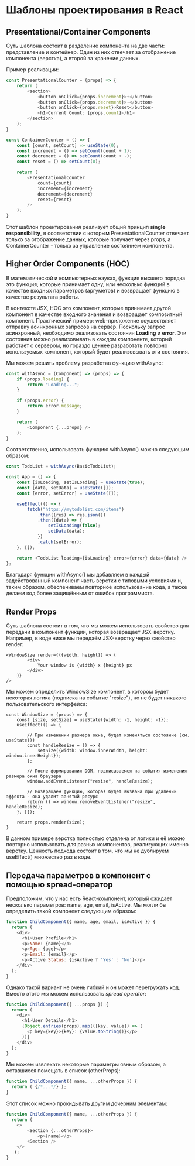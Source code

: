 # Шаблоны проектирования в React

## Presentational/Container Components

Суть шаблона состоит в разделение компонента на две части: представление и контейнер. Один из них отвечает за отображение компонента (верстка), а второй за хранение данных.

Пример реализации:

```ts
const PresentationalCounter = (props) => {
    return (
        <section>
            <button onClick={props.increment}>+</button>
            <button onClick={props.decrement}>-</button>
            <button onClick={props.reset}>Reset</button>
            <h1>Current Count: {props.count}</h1>
        </section>
    );
}

const ContainerCounter = () => {
    const [count, setCount] => useState(0);
    const increment = () => setCount(count + 1);
    const decrement = () => setCount(count + -);
    const reset = () => setCount(0);

    return (
        <PresentationalCounter
            count={count}
            increment={increment}
            decrement={decrement}
            reset={reset}
        />
    );
}
```

Этот шаблон проектирования реализует общий принцип **single responsibility**, в соответствии с которым PresentationalCounter отвечает только за отображение данных, которые получает через props, а ContainerCounter - только за управление состоянием компонента.

## Higher Order Components (HOC)

В математической и компьютерных науках, функция высшего порядка это функция, которые принимает одну, или несколько функций в качестве входных параметров (аргуметов) и возвращает функцию в качестве результата работы.

В контексте JSX, HOC это компонент, которые принимает другой компонент в качестве входного значения и возвращает композитный компонент. Практический пример: web-приложение осуществляет отправку асинхронных запросов на сервер. Поскольку запрос асинхронный, необходимо реализовать состояния **Loading** и **error**. Эти состояния можно реализовывать в каждом компоненте, который работает с сервером, но гораздо ценнее разработать повторно используемых компонент, который будет реализовывать эти состояния.

Мы можем решить проблему разработав функцию withAsync:

```js
const withAsync = (Component) => (props) => {
    if (props.loading) {
        return "Loading...";
    }

    if (props.error) {
        return error.message;
    }

    return (
        <Component {...props} />
    );
}
```

Соответственно, использовать функцию withAsync() можно следующим образом:

```js
const TodoList = withAsync(BasicTodoList);

const App = () => {
    const [isLoading, setIsLoading] = useState(true);
    const [data, setData] = useState([]);
    const [error, setError] = useState([]);

    useEffect(() => {
        fetch("https://mytodolist.com/items")
            .then((res) => res.json())
            .then((data) => {
                setIsLoading(false);
                setData(data);
            })
            .catch(setError);
    }, []);

    return <TodoList loading={isLoading} error={error} data={data} />
};
```

Благодаря функции withAsync() мы добавляем в каждый задействованный компонент часть верстки с типовыми условиями и, таким образом, обеспечиваем повторное использование кода, а также делаем код более защищённым от ошибок программиста.

## Render Props

Суть шаблона состоит в том, что мы можем использовать свойство для передачи в компонент функции, которая возвращает JSX-верстку. Например, в коде ниже мы передаём JSX-верстку через свойство render:

```tsx
<WindowSize render={({width, height}) => (
        <div>
            Your window is {width} x {height} px
        </div>
    )}
/>
```

Мы можем определить WindowSize компонент, в котором будет некоторая логика (подписка на событие "resize"), но не будет никакого пользовательского интерфейса:

```tsx
const WindowSize = (props) => {
    const [size, setSize] = useState({width: -1, height: -1});
    useEffect(() => {

        // При изменении размера окна, будет изменяться состояние (см. useState())
        const handleResize = () => {
            setSize({width: window.innerWidth, height: window.innerHeight});
        };

        // После формирования DOM, подписываемся на события изменения размера окна браузера
        window.addEventListener("resize", handleResize);

        // Возвращаем функцию, которая будет вызвана при удалении эффекта - она удалит занятый ресурс
        return () => window.removeEventListener("resize", handleResize);
    }, []);

    return props.render(size);
}
```

В данном примере верстка полностью отделена от логики и её можно повторно использовать для разных компонентов, реализующих именно верстку. Ценность подхода состоит в том, что мы не дублируем useEffect() множество раз в коде.

## Передача параметров в компонент с помощью spread-оператор

Предположим, что у нас есть React-компонент, который ожидает несколько параметров: name, age, email, isActive. Мы могли бы определить такой компонент следующим образом:

```js
function ChildComponent({ name, age, email, isActive }) {
  return (
    <div>
      <h1>User Profile</h1>
      <p>Name: {name}</p>
      <p>Age: {age}</p>
      <p>Email: {email}</p>
      <p>Active Status: {isActive ? 'Yes' : 'No'}</p>
    </div>
  );
}
```

Однако такой вариант не очень гибкий и он может перегружать код. Вместо этого мы можем использовать _spread operator_:

```js
function ChildComponent({ ...props }) {
  return (
    <div>
      <h1>User Details</h1>
      {Object.entries(props).map(([key, value]) => (
        <p key={key}>{key}: {value.toString()}</p>
      ))}
    </div>
  );
}
```

Мы можем извлекать некоторые параметры явным образом, а оставшиеся помещать в список (otherProps):

```js
function ChildComponent({ name, ...otherProps }) {
  return ( {/*...*/} );
}
```

Этот список можно прокидывать другим дочерним элементам:

```js
function ChildComponent({ name, ...otherProps }) {
  return ( 
    <>
        <Section {...otherProps}>
            <p>{name}</p>
        <Section />
    </>
   );
}
```
